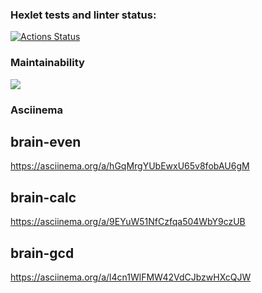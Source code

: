 ### Hexlet tests and linter status:
[![Actions Status](https://github.com/toDoListEnjoyer/fullstack-javascript-project-44/workflows/hexlet-check/badge.svg)](https://github.com/toDoListEnjoyer/fullstack-javascript-project-44/actions)

### Maintainability
<a href="https://codeclimate.com/github/toDoListEnjoyer/fullstack-javascript-project-44/maintainability"><img src="https://api.codeclimate.com/v1/badges/2c1bdcfbd548ab3520f5/maintainability" /></a>

### Asciinema

## brain-even
https://asciinema.org/a/hGqMrgYUbEwxU65v8fobAU6gM

## brain-calc
https://asciinema.org/a/9EYuW51NfCzfqa504WbY9czUB

## brain-gcd

https://asciinema.org/a/l4cn1WlFMW42VdCJbzwHXcQJW